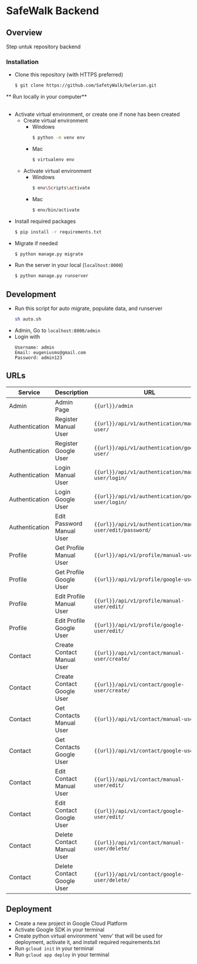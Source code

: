 # SafeWalk Backend

## Overview

Step untuk repository backend <br>

### Installation

- Clone this repository (with HTTPS preferred)

  ```bash
  $ git clone https://github.com/SafetyWalk/belerion.git
  ```

** Run locally in your computer**  
<br>

- Activate virtual environment, or create one if none has been created <br>
  - Create virtual environment
    - Windows
      ```bash
      $ python -m venv env
      ```
    - Mac
      ```bash
      $ virtualenv env
      ```
  - Activate virtual environment
    - Windows
      ```bash
      $ env\Scripts\activate
      ```
    - Mac
      ```bash
      $ env/bin/activate
      ```
- Install required packages
  ```bash
  $ pip install -r requirements.txt
  ```
- Migrate if needed
  ```bash
  $ python manage.py migrate
  ```
- Run the server in your local (`localhost:8000`)
  ```bash
  $ python manage.py runserver
  ```

## Development

- Run this script for auto migrate, populate data, and runserver 
  ```bash
  sh auto.sh
  ```
- Admin, Go to `localhost:8000/admin`
- Login with
  ```
  Username: admin
  Email: eugeniusms@gmail.com
  Password: admin123
  ```

## URLs

Service | Description | URL | Method | Payload
--- | --- | --- | --- | ---
Admin | Admin Page | `{{url}}/admin` | - | -
Authentication | Register Manual User | `{{url}}/api/v1/authentication/manual-user/` | GET, POST | -
Authentication | Register Google User | `{{url}}/api/v1/authentication/google-user/` | GET, POST | -
Authentication | Login Manual User | `{{url}}/api/v1/authentication/manual-user/login/` | POST | -
Authentication | Login Google User | `{{url}}/api/v1/authentication/google-user/login/` | POST | -
Authentication | Edit Password Manual User | `{{url}}/api/v1/authentication/manual-user/edit/password/` | PUT | -
Profile | Get Profile Manual User | `{{url}}/api/v1/profile/manual-user/` | GET | -
Profile | Get Profile Google User | `{{url}}/api/v1/profile/google-user/` | GET | -
Profile | Edit Profile Manual User | `{{url}}/api/v1/profile/manual-user/edit/` | PUT | -
Profile | Edit Profile Google User | `{{url}}/api/v1/profile/google-user/edit/` | PUT | -
Contact | Create Contact Manual User | `{{url}}/api/v1/contact/manual-user/create/` | POST | -
Contact | Create Contact Google User | `{{url}}/api/v1/contact/google-user/create/` | POST | -
Contact | Get Contacts Manual User | `{{url}}/api/v1/contact/manual-user/` | POST | -
Contact | Get Contacts Google User | `{{url}}/api/v1/contact/google-user/` | POST | -
Contact | Edit Contact Manual User | `{{url}}/api/v1/contact/manual-user/edit/` | PUT | -
Contact | Edit Contact Google User | `{{url}}/api/v1/contact/google-user/edit/` | PUT | -
Contact | Delete Contact Manual User | `{{url}}/api/v1/contact/manual-user/delete/` | DELETE | -
Contact | Delete Contact Google User | `{{url}}/api/v1/contact/google-user/delete/` | DELETE | -

## Deployment

- Create a new project in Google Cloud Platform
- Activate Google SDK in your terminal
- Create python virtual environment 'venv' that will be used for deployment, activate it, and install required requirements.txt
- Run `gcloud init` in your terminal
- Run `gcloud app deploy` in your terminal